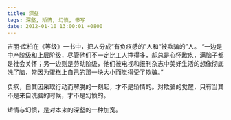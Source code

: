 ```yaml
---
title: 深壑
tags: 深壑, 矫情, 幻愤, 书写
date: 2012-01-10 13:00:01 +0800
---
```



吉丽·库柏在《等级》一书中，把人分成“有负疚感的”人和“被欺骗的”人。 “一边是中产阶级和上层阶级，尽管他们不一定比工人挣得多，却总是心怀歉疚，满脑子都是社会关怀；另一边则是劳动阶级，他们被电视和报刊杂志中美好生活的想像彻底洗了脑，常因为蛋糕上自己的那一块大小而觉得受了欺骗。”

负疚，自其因采取行动而解脱的一刻起，才不是矫情的。对欺骗的觉醒，只有当其不是来自洗脑的时候，才不是幻愤的。

矫情与幻愤，是对本来的深壑的一种加宽。

